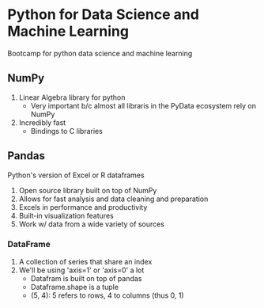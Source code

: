# Python for Data Science and Machine Learning

Bootcamp for python data science and machine learning

## NumPy

1. Linear Algebra library for python
    - Very important b/c almost all libraris in the PyData ecosystem rely on NumPy
1. Incredibly fast
    - Bindings to C libraries

## Pandas

Python's version of Excel or R dataframes

1. Open source library built on top of NumPy
1. Allows for fast analysis and data cleaning and preparation
1. Excels in performance and productivity
1. Built-in visualization features
1. Work w/ data from a wide variety of sources

### DataFrame

1. A collection of series that share an index
1. We'll be using 'axis=1' or 'axis=0' a lot
    - Datafram is built on top of pandas
    - Dataframe.shape is a tuple
    - (5, 4): 5 refers to rows, 4 to columns (thus 0, 1)
